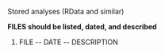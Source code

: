 Stored analyses (RData and similar)

**FILES should be listed, dated, and described**

1. FILE -- DATE -- DESCRIPTION
